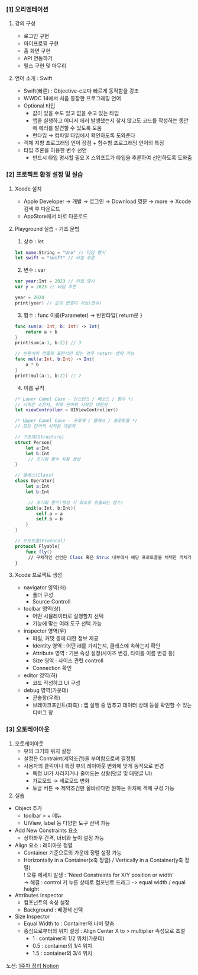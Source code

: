 ### [1] 오리엔테이션

1. 강의 구성

    - 로그인 구현
    - 마이프로필 구현
    - 홈 화면 구현
    - API 연동하기
    - 릴스 구현 및 마무리

2. 언어 소개 : Swift

    - Swift(빠른) : Objective-c보다 빠르게 동작함을 강조
    - WWDC 14에서 처음 등장한 프로그래밍 언어
    - Optional 타입
      - 값이 있을 수도 있고 없을 수고 있는 타입
      - 앱을 실행하고 어디서 에러 발생했는지 찾지 않고도 코드를 작성하는 동안에 에러를 발견할 수 있도록 도움
      - 런타임 → 컴파일 타임에서 확인하도록 도와준다
    - 객체 지향 프로그래밍 언어 장점 + 함수형 프로그래밍 언어의 특징
    - 타입 추론을 이용한 변수 선언
      - 반드시 타입 명시할 필요 X 스위프트가 타입을 추론하여 선언하도록 도와줌

### [2] 프로젝트 환경 설정 및 실습

1. Xcode 설치
   - Apple Developer → 개발 → 로그인 → Download 영문 → more → Xcode 검색 후 다운로드
   - AppStore에서 바로 다운로드
2. Playground 실습 - 기초 문법

   1. 상수 : let

   ```swift
   let name:String = "Uno" // 타입 명시
   let swift = "swift" // 타입 추론
   ```

   2. 변수 : var

   ```swift
   var year:Int = 2023 // 타입 명시
   var y = 2023 // 타입 추론

   year = 2024
   print(year) // 값의 변경이 가능(변수)
   ```

   3. 함수 : func 이름(Parameter) → 반환타입{ return문 }

   ```swift
   func sum(a: Int, b: Int) -> Int{
       return a + b
   }
   print(sum(a:1, b:2)) // 3

   // 반환식이 한줄의 표현식만 있는 경우 return 생략 가능
   func mul(a:Int, b:Int) -> Int{
       a * b
   }
   print(mul(a:1, b:2)) // 2
   ```

   4. 이름 규칙

   ```swift
   /* Lower Camel Case - 인스턴스 / 메소드 / 함수 */
   // 시작은 소문자, 이후 단어의 시작은 대문자
   let viewController = UIViewController()

   /* Upper Camel Case - 구조체 / 클래스 / 포로토콜 */
   // 모든 단어의 시작은 대문자

   // 구조체(Structure)
   struct Person{
       let a:Int
       let b:Int
   		// 초기화 함수 자동 생성
   }

   // 클래스(Class)
   class Operator{
       let a:Int
       let b:Int

   		// 초기화 함수(생성 시 최초로 호출되는 함수)
       init(a:Int, b:Int){
           self.a = a
           self.b = b
       }
   }

   // 프로토콜(Protocol)
   protocol Flyable{
       func fly()
   		// 구체적인 선언은 Class 혹은 Struc 내부에서 해당 프로토콜을 채택한 객체가 직접 구현(인터페이스랑 비슷)
   }
   ```

3. Xcode 프로젝트 생성
   - navigator 영역(좌)
     - 폴더 구성
     - Source Controll
   - toolbar 영역(상)
     - 어떤 시뮬레이터로 실행할지 선택
     - 기능에 맞는 여러 도구 선택 가능
   - inspector 영역(우)
     - 파일, 커밋 등에 대한 정보 제공
     - Identity 영역 : 어떤 id를 가지는지, 클래스에 속하는지 확인
     - Attribute 영역 : 기본 속성 설정(사이즈 변경, 타이틀 이름 변경 등)
     - Size 영역 : 사이즈 관련 controll
     - Connection 확인
   - editor 영역(하)
     - 코드 작성하고 UI 구성
   - debug 영역(가운데)
     - 콘솔창(우측)
     - 브레이크포인트(좌측) : 앱 실행 중 멈추고 데이터 상태 등을 확인할 수 있는 디버그 창

### [3] 오토레이아웃

1. 오토레이아웃
   - 뷰의 크기와 위치 설정
   - 설정은 Contraint(제약조건)을 부여함으로써 결정됨
   - 사용자의 클릭이나 특정 뷰의 레이아웃 변화에 맞게 동적으로 변경
     - 특정 UI가 사라지거나 줄어드는 상황(댓글 및 대댓글 UI)
     - 가로모드 → 세로모드 변화
     - 토글 버튼
       ⇒ 제약조건만 올바르다면 원하는 위치에 객체 구성 가능
2. 실습

- Object 추가
  - toolbar > + 메뉴
  - UIView, label 등 다양한 도구 선택 가능
- Add New Constraints 요소
  - 상하좌우 간격, 너비와 높이 설정 가능
- Align 요소 : 레이아웃 정렬
  - Container 기준으로의 가운데 정렬 설정 가능
  - Horizontally in a Container(x축 정렬) / Vertically in a Container(y축 정렬) <br>
  ! 오류 메세지 발생 : 'Need Constraints for X/Y position or width'<br>
  -> 해결 : control 키 누른 상태로 컴포넌트 드래그 -> equal width / equal height
- Attributes Inspector
  - 컴포넌트의 속성 설정
  - Background : 배경색 선택  
- Size Inspector
  - Equal Width to : Container와 너비 맞춤
  - 중심으로부터의 위치 설정 : Align Center X to > multiplier 속성으로 조절
    - 1 : container의 1/2 위치(가운데)
    - 0.5 : container의 1/4 위치
    - 1.5 : container의 3/4 위치


노션: [1주차 정리 Notion](https://www.notion.so/1-089b55ee06e14a74a1e74c6d372070b6?pvs=4, "notion link")
